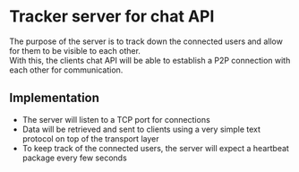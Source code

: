 # Tracker server for chat API

The purpose of the server is to track down the connected users and allow for them to be visible to each other. \
With this, the clients chat API will be able to establish a P2P connection with each other for communication.

## Implementation

* The server will listen to a TCP port for connections
* Data will be retrieved and sent to clients using a very simple text protocol on top of the transport layer
* To keep track of the connected users, the server will expect a heartbeat package every few seconds
